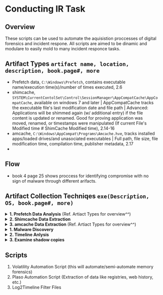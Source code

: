 # Conducting IR Task
##
## Overview
These scripts can be used to automate the aquisistion proccesses of digital forensics and incident respone.  All scripts are aimed to be dinamic and modulare to easily mold to many incident responce tasks.

## Artifact Types `artifact name, location, description, book.page#, more`
- Prefetch data, `C:\Windows\Prefetch`, contains executable name/execution time(s)/number of times executed, 2.6
- shimcache, `SYSTEM\CurrentContolSet\Control\SessionManager\AppCompatCache\AppCompatCache`, available on windows 7 and later | AppCompatCache tracks the executable file's last modification date and file path | Advanced: Applications will be shimmed again (w/ additional entry) if the file content is updated or renamed. Good for proving application was moved, renamed, or timestamps were manipulated (If current File's Modified time # ShimCache Modified time), 2.14-16
- amcache, `C:\Windows\AppCompat\Programs\Amcache.hve`, tracks installed apps/loaded drives/and unasociated executables | Full path, file size, file modification time, compilation time, publisher metadata, 2.17
- 

## Flow
- book 4 page 25 shows proccess for identifying compromise with no sign of malware through different arifacts.

## Artifact Collection Techniqes `exe(Description, OS, book.page#, more)`

<details>
 <summary><b>1. Prefetch Data Analysis</b> (Ref. Artiact Types for overview^^) </summary>
 <ul>
  <li>PECmd.exe (can parse a single or multiple prefetch files, Windows, 2.9-13)</li>
 </ul>
</details>

<details>
 <summary><b>2. Shimcache Data Extraction</b></summary>
 <ul>
  <li>appcompatparser.exe (powershell tool that extracts amcache data for data in the SYSTEM hive, Windows, 2.16)</li>
  <li>appcompatprocessor.py (powershell tool that automates the hunt for shimcache and amcache artifacts, Windows, 2.28-33</li>
 </ul>
</details>

<details>
 <summary><b>3. amcache Data Extraction </b> (Ref. Artiact Types for overview^^) </summary>
 <ul>
  <li>amcacheparser.exe (powershell tool that extracts shimcache data for data in the hive, Windows, 2.16)</li>
  <li>appcompatprocessor.py (powershell tool that automates the hunt for shimcache and amcache artifacts, Windows, 2.28-33</li>
 </ul>
</details>

<details>
 <summary><b>1. Malware Discovery </b></summary>
 <ul>
  <li>sigcheck.exe (check for code signing of executables, Windows, 4.6, can be ouput as csv and loaded into timeline_analyser)</li>
  <li>entropy.exe (checks file entropy to identify anomelies in data, Windows, 4.7)</li>
  <li>yarra rule (identifies malware based on a number of properties, any, 4.8-11)</li>
  <li>maldump (idenetifies and extracts quarentiened filed from antivirus software, XXX, 4.12-13)</li>
  <li>capa (triage an executable and display its properties, XXX, 14-16)</li>
 </ul>
</details>

<details>
 <summary><b>2. Timeline Anlysis</b></summary>
 <ul>
  <li>MFTEcmd.exe (uses windows artifacts to generate filesystem timeline, Windows, 4.43-44)</li>
  <li>fls (can run againes live or dead file systems and generates comprehensive file system timelines, Any, 4.45)</li>
 </ul>
</details>

<details>
 <summary><b>3. Examine shadow copies</b></summary>
 <ul>
  <li>KAPE (Triage Analysis, Windows, 5.12)</li>
  <li>Velociraptor (Triage Analysis, Windows, 5.12)</li>
  <li>Arsenal Image Mounter (Full-Volume Image, Windows, 5.12)</li>
  <li>F-Response (Full-Volume Image, Windows, 5.12)</li>
  <li>vshadowmount (Full-Volume Image, Windows, 5.12)</li>
  <li>vshadowinfo (must be a raw image and lists all available shadow snapshots on disk, Linux, 5.13)</li>
  <li>vshadowmount (must be raw volume, Linux, 5.13)</li>
  <li>Log2timeline (for VSS volume shadow copies, Linux, 5.17)</li>
 </ul>
</details>


## Scripts
1. Volatility Automation Script (this will automate/semi-automate memory forensics)
2. Plaso Automation Script (Extraction of data like registries, web history, etc.)
3. Log2Timeline Filter Files
